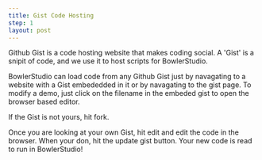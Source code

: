 ```yaml
---
title: Gist Code Hosting
step: 1
layout: post
---
```


Github Gist is a code hosting website that makes coding social. A 'Gist' is a snipit of code, and we use it to host scripts for BowlerStudio.

BowlerStudio can load code from any Github Gist just by navagating to a website with a Gist embededded in it or by navagating to the gist page. To modify a demo, just click on the filename in the embeded gist to open the browser based editor.

If the Gist is not yours, hit fork.

Once you are looking at your own Gist, hit edit and edit the code in the browser. When your don, hit the update gist button. Your new code is read to run in BowlerStudio!
